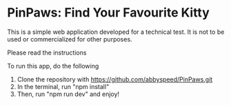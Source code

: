 # PinPaws: Find Your Favourite Kitty
This is a simple web application developed for a technical test. It is not to be used or commercialized for other purposes.

Please read the instructions

To run this app, do the following
1. Clone the repository with https://github.com/abbyspeed/PinPaws.git
2. In the terminal, run "npm install"
3. Then, run "npm run dev" and enjoy!
